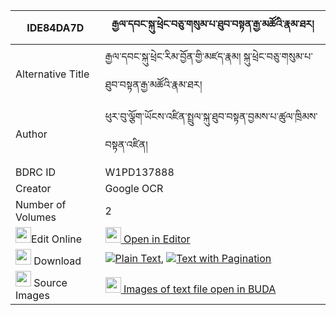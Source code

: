 |IDE84DA7D|རྒྱལ་དབང་སྐུ་ཕྲེང་བཅུ་གསུམ་པ་ཐུབ་བསྟན་རྒྱ་མཚོའི་རྣམ་ཐར། 
| --- | --- 
|Alternative Title |རྒྱལ་དབང་སྐུ་ཕྲེང་རིམ་བྱོན་གྱི་མཛད་རྣམ། སྐུ་ཕྲེང་བཅུ་གསུམ་པ་ཐུབ་བསྟན་རྒྱ་མཚོའི་རྣམ་ཐར།
|Author| ཕུར་བུ་ལྕོག་ཡོངས་འཛིན་སྤྲུལ་སྐུ་ཐུབ་བསྟན་བྱམས་པ་ཚུལ་ཁྲིམས་བསྟན་འཛིན།
|BDRC ID | W1PD137888
|Creator | Google OCR
|Number of Volumes| 2
|<img width="25" src="https://img.icons8.com/color/25/000000/edit-property.png">Edit Online| [<img width="25" src="https://avatars.githubusercontent.com/u/45091458?s=200&v=4"> Open in Editor](http://editor.openpecha.org/IDE84DA7D)
|<img width="25" src="https://img.icons8.com/fluent/48/000000/download-2.png"/>  Download | [![](https://img.icons8.com/color/20/000000/txt.png)Plain Text](https://github.com/Openpecha/IDE84DA7D/releases/download/v1/gyalwang_kutreng_chusumpa_tubt_plain_IDE84DA7D.zip), [![](https://img.icons8.com/color/20/000000/txt.png)Text with Pagination](https://github.com/Openpecha/IDE84DA7D/releases/download/v1/gyalwang_kutreng_chusumpa_tubt_pages_IDE84DA7D.zip)
|<img width="25" src="https://img.icons8.com/plasticine/100/000000/pictures-folder.png"/>  Source Images | [<img width="25" src="https://library.bdrc.io/icons/BUDA-small.svg"> Images of text file open in BUDA](https://library.bdrc.io/show/bdr:W1PD137888)